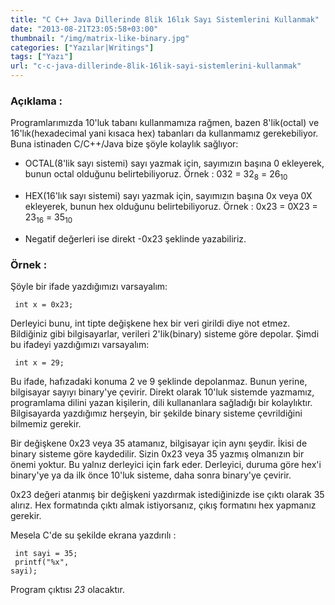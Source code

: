 ```yaml
---
title: "C C++ Java Dillerinde 8lik 16lık Sayı Sistemlerini Kullanmak"
date: "2013-08-21T23:05:58+03:00"
thumbnail: "/img/matrix-like-binary.jpg"
categories: ["Yazılar|Writings"]
tags: ["Yazı"]
url: "c-c-java-dillerinde-8lik-16lik-sayi-sistemlerini-kullanmak"
---
```


### Açıklama :
Programlarımızda 10'luk tabanı kullanmamıza rağmen, bazen 8'lik(octal) ve 16'lık(hexadecimal yani kısaca hex) tabanları da kullanmamız gerekebiliyor.
Buna istinaden C/C++/Java bize şöyle kolaylık sağlıyor:
<ul type="disc">
 	<li>OCTAL(8'lik sayı sistemi) sayı yazmak için, sayımızın başına 0 ekleyerek, bunun octal olduğunu belirtebiliyoruz.
Örnek : 032 = 32<sub>8</sub> = 26<sub>10</sub></li>
</ul>
<ul type="disc">
 	<li>HEX(16'lık sayı sistemi) sayı yazmak için, sayımızın başına 0x veya 0X ekleyerek, bunun hex olduğunu belirtebiliyoruz.
Örnek : 0x23 = 0X23 = 23<sub>16</sub> = 35<sub>10</sub></li>
</ul>
<ul type="disc">
 	<li>Negatif değerleri ise direkt -0x23 şeklinde yazabiliriz.</li>
</ul>

### Örnek :
Şöyle bir ifade yazdığımızı varsayalım:

<code>    int x = 0x23;</code>

Derleyici bunu, int tipte değişkene hex bir veri girildi diye not etmez.
Bildiğiniz gibi bilgisayarlar, verileri 2'lik(binary) sisteme göre depolar.
Şimdi bu ifadeyi yazdığımızı varsayalım:

<code>    int x = 29;</code>

Bu ifade, hafızadaki konuma 2 ve 9 şeklinde depolanmaz. Bunun yerine, bilgisayar sayıyı binary'ye çevirir.
Direkt olarak 10'luk sistemde yazmamız, programlama dilini yazan kişilerin, dili kullananlara sağladığı bir kolaylıktır.
Bilgisayarda yazdığımız herşeyin, bir şekilde binary sisteme çevrildiğini bilmemiz gerekir.

Bir değişkene 0x23 veya 35 atamanız, bilgisayar için aynı şeydir. İkisi de binary sisteme göre kaydedilir. Sizin 0x23 veya 35 yazmış olmanızın bir önemi yoktur. Bu yalnız derleyici için fark eder. Derleyici, duruma göre hex'i binary'ye ya da ilk önce 10'luk sisteme, daha sonra binary'ye çevirir.

0x23 değeri atanmış bir değişkeni yazdırmak istediğinizde ise çıktı olarak 35 alırız. Hex formatında çıktı almak istiyorsanız, çıkış formatını hex yapmanız gerekir.

Mesela C'de su şekilde ekrana yazdırılı :

<code>    int sayi = 35;     </code> </br>
<code>    printf("%x", sayi);</code>

Program çıktısı <i>23</i> olacaktır.
